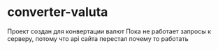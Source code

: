 # converter-valuta
Проект создан для конвертации валют
Пока не работает запросы к серверу, потому что api сайта перестал почему то работать
